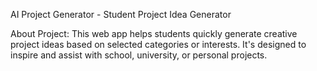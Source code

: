 AI Project Generator - Student Project Idea Generator

About Project:
This web app helps students quickly generate creative project ideas based on selected categories or interests. It's designed to inspire and assist with school, university, or personal projects.




